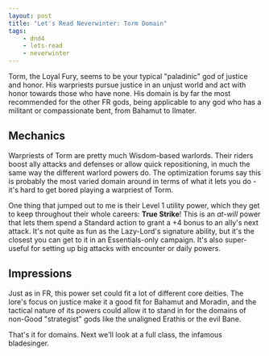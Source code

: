 ```yaml
---
layout: post
title: "Let's Read Neverwinter: Torm Domain"
tags:
    - dnd4
    - lets-read
    - neverwinter
---
```


Torm, the Loyal Fury, seems to be your typical "paladinic" god of justice and
honor. His warpriests pursue justice in an unjust world and act with honor
towards those who have none. His domain is by far the most recommended for the
other FR gods, being applicable to any god who has a militant or compassionate
bent, from Bahamut to Ilmater.

## Mechanics

Warpriests of Torm are pretty much Wisdom-based warlords. Their riders boost
ally attacks and defenses or allow quick repositioning, in much the same way the
different warlord powers do. The optimization forums say this is probably the
most varied domain around in terms of what it lets you do - it's hard to get
bored playing a warpriest of Torm.

One thing that jumped out to me is their Level 1 utility power, which they get
to keep throughout their whole careers: **True Strike**! This is an _at-will_
power that lets them spend a Standard action to grant a +4 bonus to an ally's
next attack. It's not quite as fun as the Lazy-Lord's signature ability, but
it's the closest you can get to it in an Essentials-only campaign. It's also
super-useful for setting up big attacks with encounter or daily powers.

## Impressions

Just as in FR, this power set could fit a lot of different core deities. The
lore's focus on justice make it a good fit for Bahamut and Moradin, and the
tactical nature of its powers could allow it to stand in for the domains of
non-Good "strategist" gods like the unaligned Erathis or the evil Bane.

That's it for domains. Next we'll look at a full class, the infamous
bladesinger.
